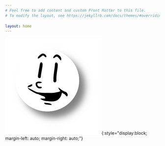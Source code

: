 ```yaml
---
# Feel free to add content and custom Front Matter to this file.
# To modify the layout, see https://jekyllrb.com/docs/themes/#overriding-theme-defaults

layout: home
---
```

![Cartoon face](/assets/images/face.png){:style="display:block; margin-left: auto; margin-right: auto;"}
